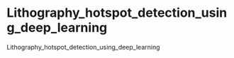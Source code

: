 # Lithography_hotspot_detection_using_deep_learning
Lithography_hotspot_detection_using_deep_learning
